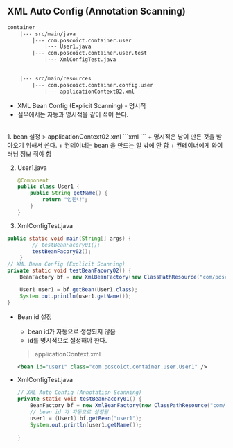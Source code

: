 ## XML Auto Config (Annotation Scanning)
```xml
container
	|--- src/main/java
		|--- com.poscoict.container.user
			|--- User1.java
		|--- com.poscoict.container.user.test
			|--- XmlConfigTest.java

	
	|--- src/main/resources
		|--- com.poscoict.container.config.user
			|--- applicationContext02.xml
```

+ XML Bean Config (Explicit Scanning) - 명시적
+ 실무에서는 자동과 명시적을 같이 섞어 쓴다.
<br>
1. bean 설정
    > applicationContext02.xml
    ```xml
    <bean class="com.poscoict.container.user.User1" />
    ``` 
+ 명시적은 남이 만든 것을 받아오기 위해서 쓴다.
+ 컨테이너는 bean 을 만드는 일 밖에 안 함
    + 컨테이너에게 와이러닝 정보 줘야 함

2. User1.java
    ```java
    @Component
    public class User1 {
        public String getName() {
            return "임한나";
        }
    }
    ```

3. XmlConfigTest.java
```java
public static void main(String[] args) {
		// testBeanFacory01();
		testBeanFacory02();
	}
// XML Bean Config (Explicit Scanning)
private static void testBeanFacory02() {
    BeanFactory bf = new XmlBeanFactory(new ClassPathResource("com/poscoict/container/config/user/applicationContext02.xml"));

    User1 user1 = bf.getBean(User1.class);
    System.out.println(user1.getName());
}
```

+ Bean id 설정
    + bean id가 자동으로 생성되지 않음
    + id를 명시적으로 설정해야 한다. 
    > applicationContext.xml

    ```xml
    <bean id="user1" class="com.poscoict.container.user.User1" />
    ```
+ XmlConfigTest.java
    ```java
    // XML Auto Config (Annotation Scanning)
    private static void testBeanFacory01() {
        BeanFactory bf = new XmlBeanFactory(new ClassPathResource("com/poscoict/container/config/user/applicationContext02.xml"));
        // bean id 가 자동으로 설정됨
        user1 = (User1) bf.getBean("user1");
        System.out.println(user1.getName());
        
    }
    ```
